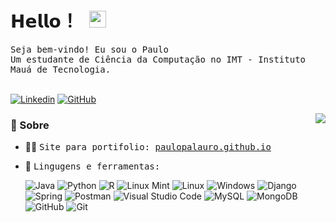 # <samp> 𝗛𝗲𝗹𝗹𝗼！ </samp> <img src="https://user-images.githubusercontent.com/5679180/79618120-0daffb80-80be-11ea-819e-d2b0fa904d07.gif" width="27px"> 

<samp>
Seja bem-vindo! Eu sou o Paulo
<br>Um estudante de Ciência da Computação no IMT - Instituto Mauá de Tecnologia.<br>

</samp>
<br>

<a href="https://www.linkedin.com/in/paulo-eduardo-palauro/" target="_blank"><img alt="Linkedin" src="https://img.shields.io/badge/LinkedIn-0077B5?style=flat-square&logo=linkedin&logoColor=white"></a>
<a href="https://github.com/PauloPalauro" target="_blank"><img alt="GitHub" src="https://img.shields.io/badge/GitHub-100000?style=flat-square&logo=github&logoColor=white"></a>

<img align="right" src="https://github-readme-stats.vercel.app/api/top-langs/?username=PauloPalauro&layout=compact&langs_count=32&theme=dracula"> 

### 🧐 Sobre

- 👨‍💻 <samp> Site para portifolio: <a href="https://paulopalauro.github.io/" target="_blank">paulopalauro.github.io</a> </samp>
- 🌱 <samp> Lingugens e ferramentas:</samp> 

    
  ![Java](https://img.shields.io/badge/java-%23ED8B00.svg?style=flat-square&logo=openjdk&logoColor=black)
  ![Python](https://img.shields.io/badge/python-3670A0?style=flat-square&logo=python&logoColor=ffdd54)
  ![R](https://img.shields.io/badge/r-%23276DC3.svg?style=flat-squaree&logo=r&logoColor=white)
  ![Linux Mint](https://img.shields.io/badge/Linux%20Mint-87CF3E?style=flat-square&logo=Linux%20Mint&logoColor=white)
  ![Linux](https://img.shields.io/badge/Linux-FCC624?style=flat-square&logo=linux&logoColor=black)
  ![Windows](https://img.shields.io/badge/Windows-0078D6?style=flat-squaree&logo=windows&logoColor=white)
  ![Django](https://img.shields.io/badge/django-%23092E20.svg?style=flat-square&logo=django&logoColor=white)
  ![Spring](https://img.shields.io/badge/spring-%236DB33F.svg?style=flat-square&logo=spring&logoColor=white)
  ![Postman](https://img.shields.io/badge/Postman-FF6C37?style=flat-square&logo=postman&logoColor=white)
  ![Visual Studio Code](https://img.shields.io/badge/Visual%20Studio%20Code-0078d7.svg?style=flat-square&logo=visual-studio-code&logoColor=white)
  ![MySQL](https://img.shields.io/badge/mysql-4479A1.svg?style=flat-square&logo=mysql&logoColor=white)
  ![MongoDB](https://img.shields.io/badge/MongoDB-%234ea94b.svg?style=flat-square&logo=mongodb&logoColor=white)
  ![GitHub](https://img.shields.io/badge/github-%23121011.svg?style=flat-square&logo=github&logoColor=white)
  ![Git](https://img.shields.io/badge/git-%23F05033.svg?style=flat-square&logo=git&logoColor=white)
 

